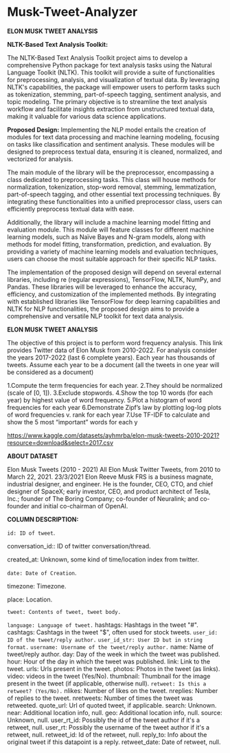 # Musk-Tweet-Analyzer
__ELON MUSK TWEET ANALYSIS__

__NLTK-Based Text Analysis Toolkit:__

The NLTK-Based Text Analysis Toolkit project aims to develop a comprehensive Python package for text analysis tasks using the Natural Language Toolkit (NLTK). This toolkit will provide a suite of functionalities for preprocessing, analysis, and visualization of textual data. By leveraging NLTK's capabilities, the package will empower users to perform tasks such as tokenization, stemming, part-of-speech tagging, sentiment analysis, and topic modeling. The primary objective is to streamline the text analysis workflow and facilitate insights extraction from unstructured textual data, making it valuable for various data science applications.

__Proposed Design:__
Implementing the NLP model entails the creation of modules for text data processing and machine learning modeling, focusing on tasks like classification and sentiment analysis. These modules will be designed to preprocess textual data, ensuring it is cleaned, normalized, and vectorized for analysis.

The main module of the library will be the preprocessor, encompassing a class dedicated to preprocessing tasks. This class will house methods for normalization, tokenization, stop-word removal, stemming, lemmatization, part-of-speech tagging, and other essential text processing techniques. By integrating these functionalities into a unified preprocessor class, users can efficiently preprocess textual data with ease.

Additionally, the library will include a machine learning model fitting and evaluation module. This module will feature classes for different machine learning models, such as Naïve Bayes and N-gram models, along with methods for model fitting, transformation, prediction, and evaluation. By providing a variety of machine learning models and evaluation techniques, users can choose the most suitable approach for their specific NLP tasks.

The implementation of the proposed design will depend on several external libraries, including re (regular expressions), TensorFlow, NLTK, NumPy, and Pandas. These libraries will be leveraged to enhance the accuracy, efficiency, and customization of the implemented methods. By integrating with established libraries like TensorFlow for deep learning capabilities and NLTK for NLP functionalities, the proposed design aims to provide a comprehensive and versatile NLP toolkit for text data analysis.

__ELON MUSK TWEET ANALYSIS__

The objective of this project is to perform word frequency analysis. This link provides Twitter data of Elon Musk from 2010-2022. For analysis consider the years 2017-2022 (last 6 complete years). Each year has thousands of tweets. Assume each year to be a document (all the tweets in one year will be considered as a document)

1.Compute the term frequencies for each year.
2.They should be normalized (scale of [0, 1]).
3.Exclude stopwords.
4.Show the top 10 words (for each year) by highest value of word frequency.
5.Plot a histogram of word frequencies for each year
6.Demonstrate Zipf’s law by plotting log-log plots of word frequencies v. rank for each year
7.Use TF-IDF to calculate and show the 5 most “important” words for each y

https://www.kaggle.com/datasets/ayhmrba/elon-musk-tweets-2010-2021?resource=download&select=2017.csv

__ABOUT DATASET__

Elon Musk Tweets (2010 - 2021) All Elon Musk Twitter Tweets, from 2010 to March 22, 2021. 23/3/2021 Elon Reeve Musk FRS is a business magnate, industrial designer, and engineer. He is the founder, CEO, CTO, and chief designer of SpaceX; early investor, CEO, and product architect of Tesla, Inc.; founder of The Boring Company; co-founder of Neuralink; and co-founder and initial co-chairman of OpenAI.

__COLUMN DESCRIPTION:__

`id: ID of tweet`.

conversation_id:: ID of twitter conversation/thread.

created_at: Unknown, some kind of time/location index from twitter. 

`date: Date of Creation`.

timezone: Timezone.

place: Location.

`tweet: Contents of tweet, tweet body.`

`language: Language of tweet.`
hashtags: Hashtags in the tweet "#".
cashtags: Cashtags in the tweet "$", often used for stock tweets.
`user_id: ID of the tweet/reply author.`
`user_id_str: User ID but in string format.`
`username: Username of the tweet/reply author.`
 name: Name of tweet/reply author.
day: Day of the week in which the tweet was published.
hour: Hour of the day in which the tweet was published.
link: Link to the tweet.
urls: Urls present in the tweet.
photos: Photos in the tweet (as links).
video: videos in the tweet (Yes/No).
thumbnail: Thumbnail for the image present in the tweet (if applicable, otherwise null).
`retweet: Is this a retweet? (Yes/No).`
 nlikes: Number of likes on the tweet.
nreplies: Number of replies to the tweet.
nretweets: Number of times the tweet was retweeted.
quote_url: Url of quoted tweet, if applicable.
search: Unknown.
near: Additional location info, null.
geo: Additional location info, null.
source: Unknown, null.
user_rt_id: Possibly the id of the tweet author if it's a retweet, null.
user_rt: Possibly the username of the tweet author if it's a retweet, null.
retweet_id: Id of the retweet, null.
reply_to: Info about the original tweet if this datapoint is a reply.
retweet_date: Date of retweet, null.
